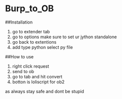 # Burp_to_OB

##Installation
1. go to extender tab
2. go to options make sure to set ur jython standalone
3. go back to extentions
4. add type python select py file


##How to use
1. right click request
2. send to ob
3. go to tab and hit convert
4. botton is loliscript for ob2
  
as always stay safe and dont be stupid
